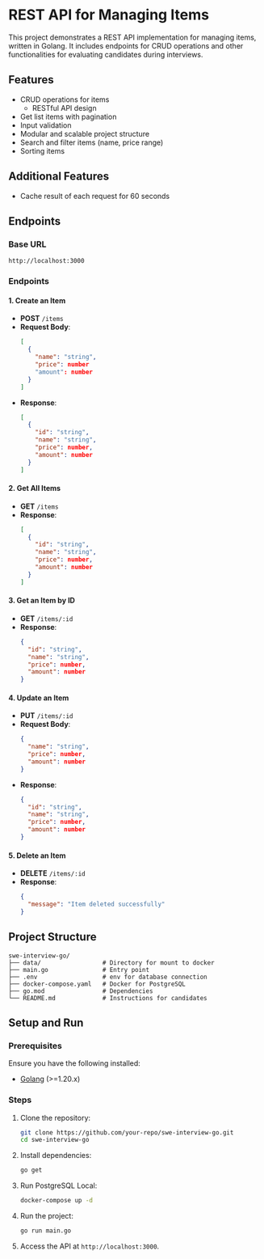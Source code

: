 # REST API for Managing Items

This project demonstrates a REST API implementation for managing items, written in Golang. It includes endpoints for CRUD operations and other functionalities for evaluating candidates during interviews.

## Features
- CRUD operations for items
  - RESTful API design
- Get list items with pagination
- Input validation
- Modular and scalable project structure
- Search and filter items (name, price range)
- Sorting items

## Additional Features
- Cache result of each request for 60 seconds

## Endpoints

### Base URL
`http://localhost:3000`

### Endpoints

#### 1. Create an Item
- **POST** `/items`
- **Request Body**:
  ```json
  [
    {
      "name": "string",
      "price": number
      "amount": number
    }
  ]
  ```
- **Response**:
  ```json
  [
    {
      "id": "string",
      "name": "string",
      "price": number,
      "amount": number
    }
  ]
  ```

#### 2. Get All Items
- **GET** `/items`
- **Response**:
  ```json
  [
    {
      "id": "string",
      "name": "string",
      "price": number,
      "amount": number
    }
  ]
  ```

#### 3. Get an Item by ID
- **GET** `/items/:id`
- **Response**:
  ```json
  {
    "id": "string",
    "name": "string",
    "price": number,
    "amount": number
  }
  ```

#### 4. Update an Item
- **PUT** `/items/:id`
- **Request Body**:
  ```json
  {
    "name": "string",
    "price": number,
    "amount": number
  }
  ```
- **Response**:
  ```json
  {
    "id": "string",
    "name": "string",
    "price": number,
    "amount": number
  }
  ```

#### 5. Delete an Item
- **DELETE** `/items/:id`
- **Response**:
  ```json
  {
    "message": "Item deleted successfully"
  }
  ```

## Project Structure

```
swe-interview-go/
├── data/                 # Directory for mount to docker
├── main.go               # Entry point
├── .env                  # env for database connection
├── docker-compose.yaml   # Docker for PostgreSQL
├── go.mod                # Dependencies
└── README.md             # Instructions for candidates
```

## Setup and Run

### Prerequisites
Ensure you have the following installed:

- [Golang](https://go.dev/) (>=1.20.x)

### Steps

1. Clone the repository:
   ```bash
   git clone https://github.com/your-repo/swe-interview-go.git
   cd swe-interview-go
   ```

2. Install dependencies:
   ```bash
   go get
   ```

3. Run PostgreSQL Local:
   ```bash
   docker-compose up -d
   ```

4. Run the project:
   ```bash
   go run main.go
   ```

4. Access the API at `http://localhost:3000`.
